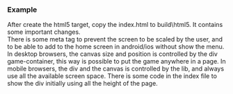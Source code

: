 ### Example
After create the html5 target, copy the index.html to build\html5. It contains some important changes.  
There is some meta tag to prevent the screen to be scaled by the user, and to be able to add to the home screen in android/ios without show the menu.  
In desktop browsers, the canvas size and position is controlled by the div game-container, this way is possible to put the game anywhere in a page. In mobile browsers, the div and the canvas is controlled by the lib, and always use all the available screen space. There is some code in the index file to show the div initially using all the height of the page.
